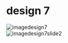 # design 7

![imagedesign7](https://github.com/slowy07/uiDesign/blob/main/design7/design7.png?raw=true) \
![imagedesign7slide2](https://github.com/slowy07/uiDesign/blob/main/design7/design7Slide2.png?raw=true)
